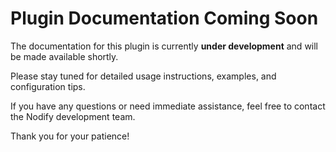 
# Plugin Documentation Coming Soon

The documentation for this plugin is currently **under development** and will be made available shortly.

Please stay tuned for detailed usage instructions, examples, and configuration tips.

If you have any questions or need immediate assistance, feel free to contact the Nodify development team.

Thank you for your patience!
